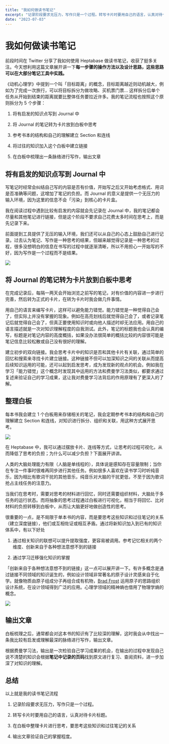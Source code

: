 ```yaml
---
title: "我如何做读书笔记"
excerpt: "记录阶段要求无压力，写作只是一个过程。转写卡片时要用自己的语言，认真对待卡片标题。在白板中整理卡片进行思考，要思考这些知识和过往笔记的..."
date: "2023-07-03"
---
```


# 我如何做读书笔记

前段时间在 Twitter 分享了我如何使用 Heptabase 做读书笔记，收获了挺多关注。今天想利用这篇文章展开讲一下**每一步骤的操作方法以及设计思路，这些思路可以在大部分笔记工具中实践。**

《动机心理学》中提到一个叫「目标距离」的概念，目标距离越近则动机越大，例如为了完成一次旅行，可以将目标拆分为做攻略、买机票门票… 这样拆分后单个任务从开始到结束的距离就要比整体任务要拉近许多。我的笔记流程也按照这个原则拆分为 5 个步骤：

1. 将有启发的知识点写到 Journal 中

2. 将 Journal 的笔记转为卡片放到白板中思考

3. 参考书本的结构和自己的理解建立 Section 和连线

4. 将过往的知识加入这个白板中建立链接

5. 在白板中梳理出一条脉络进行写作，输出文章

## 将有启发的知识点写到 Journal 中

写笔记时经常会纠结自己写的内容是否有价值，开始写之后又开始考虑格式、用词是否准确等问题，这增加了笔记的负担。而 Journal 的意义是提供一个无压力的输入环境，因为这里的信息不会「污染」到核心的卡片盒。

我在阅读过程中遇到比较有启发的内容就会先记录在 Journal 中，我的笔记都会尽量和其他笔记进行链接，但是这个阶段不要求自己花费太多时间在思考上，而是先记录下来。

前面提到工具提供了无压的输入环境，我们还可以从自己的心态上鼓励自己进行记录。过去认为笔记、写作是一种思考的结果，但越来越觉得记录是一种思考的过程，很多没想明白的信息在书写的过程中就逐渐清晰，所以不用担心一开始写的不好，因为写作是一个过程而不是结果。

![](https://jiangzilong-image.oss-cn-beijing.aliyuncs.com/uPic/4U3AS820230703161547.jpg)

## 将 Journal 的笔记转为卡片放到白板中思考

在完成记录后，每隔一两天会开始浏览之前写的笔记，对有价值的内容进一步进行完善，然后转为正式的卡片，在转为卡片时我会做几件事情。

用自己的语言来编写卡片，这样可以避免能力错觉。能力错觉是一种觉得自己会了，但实际上并没有掌握的现象。例如在高亮划线后就觉得自己会了，或者记录笔记后就觉得自己会了，但真正要使用知识时或向他人描述时却无法应用。用自己的语言描述就是一次对知识理解程度的自我测试。此外，笔记的标题我也会认真的编写，标题是对笔记内容的高度概括，如果没办法很简单的概括比较的内容很可能是笔记信息比较松散或自己没有很好的理解。

建立初步的双向链接。我会思考卡片中的知识是否和其他卡片有关联，通过简单的回忆和搜索来寻找卡片建立链接。这种链接不但可以加深知识之间的关联从而提高后续知识运用的可能，还可以起到启发思考，成为发现新的观点的机会。例如我在学习「能力错觉」这个概念时发现其中运用的方法和费曼学习法类似，都要求通过复述来验证自己的学习成果，这让我对费曼学习法背后的作用原理有了更深入的了解。

## 整理白板

每本书我会建立 1 个白板用来存储相关的笔记，我会定期参考书本的结构和自己的理解建立 Section 和连线，对知识进行拆分、组织和关联，用这种方式展开思考。

![](https://jiangzilong-image.oss-cn-beijing.aliyuncs.com/uPic/CleanShot2023-07-0416.42.39@2x20230704164256.png)

在 Heptabase 中，我可以通过摆放卡片、连线等方式，让思考的过程可视化，从而降低了思考的负担；为什么可以减少负担？下面展开讲讲。

人类的大脑处理能力有限（人脑是单线程的），具体说是感知存在容量限制；当你在专注一件事时很难再同步进行其他任务。例如很多人喜欢在读书学习时听纯音乐，因为相比有歌词干扰的其他音乐，纯音乐对大脑的干扰更低，不至于因为歌词抢占主线任务的注意力。

当我们在思考时，需要对思考的材料进行回忆，同时还需要组织材料，大脑处于多任务的运行状态。而将抽象的思考过程通过白板进行可视化，相当于将回忆、比对材料的负担转移到白板中，从而让大脑更好地做创造性的思考。

很重要的一点，是不局限于单本书的内容，而是要思考这些知识和过往笔记的关系（建立深度链接），他们或互相佐证或相互矛盾。通过将新知识加入到已有的知识体系中，有以下好处

1. 通过相关知识的联想可以提升提取强度，更容易被调用。参考记忆相关的两个维度、创新来自于各种想法意想不到的链接

2. 通过学习迁移强化知识的掌握

「创新来自于各种想法意想不到的链接」这一点可以展开讲一下。有许多概念是通过链接不同领域的知识诞生的，例如设计领域非常著名的原子设计灵感来自于化学。就像物质由原子组成分子再组合成有机物，[Brad Frost](http://bradfrost.com/) 运用原子的思路组织设计系统，在设计领域得到广泛的应用。心理学领域的精神熵也借用了物理学熵的概念。

![](https://jiangzilong-image.oss-cn-beijing.aliyuncs.com/uPic/7uLp0J20230704180852.jpg)

## 输出文章

白板梳理之后，通常都会对这本书的知识有了比较深的理解，这时我会从中找出一条我比较有启发或理解最深的脉络进行写作，输出文章。

根据费曼学习法，输出是一次检验自己学习成果的机会，在输出的过程中发现自己说不清楚的知识会根据**笔记中记录的页码**找到原文进行复习、查阅资料，进一步加深了对知识的理解。

## 总结

以上就是我的读书笔记流程

1. 记录阶段要求无压力，写作只是一个过程。

2. 转写卡片时要用自己的语言，认真对待卡片标题。

3. 在白板中整理卡片进行思考，要思考这些知识和过往笔记的关系

4. 输出文章验证自己的掌握程度。